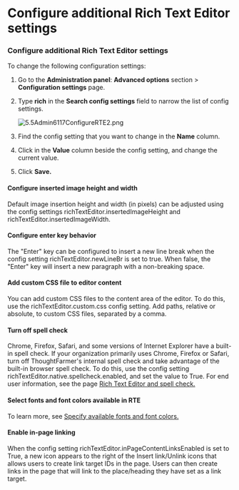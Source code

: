 # Configure additional Rich Text Editor settings

### Configure additional Rich Text Editor settings

To change the following configuration settings:

1. Go to the **Administration panel**: **Advanced options** section &gt; **Configuration settings** page.
2. Type **rich** in the **Search config settings** field to narrow the list of config settings.

   ![5.5Admin6117ConfigureRTE2.png](https://community.thoughtfarmer.com/imagethumb/148394200000/16494/349x32/False/5.5Admin6117ConfigureRTE2.png)

3. Find the config setting that you want to change in the **Name** column.
4. Click in the **Value** column beside the config setting, and change the current value.
5. Click **Save.**

#### Configure inserted image height and width

Default image insertion height and width \(in pixels\) can be adjusted using the config settings richTextEditor.insertedImageHeight and richTextEditor.insertedImageWidth.

#### Configure enter key behavior

The "Enter" key can be configured to insert a new line break when the config setting richTextEditor.newLineBr is set to true. When false, the "Enter" key will insert a new paragraph with a non-breaking space.

#### Add custom CSS file to editor content

You can add custom CSS files to the content area of the editor. To do this, use the richTextEditor.custom.css config setting. Add paths, relative or absolute, to custom CSS files, separated by a comma.

#### Turn off spell check

Chrome, Firefox, Safari, and some versions of Internet Explorer have a built-in spell check. If your organization primarily uses Chrome, Firefox or Safari, turn off ThoughtFarmer's internal spell check and take advantage of the built-in browser spell check. To do this, use the config setting richTextEditor.native.spellcheck.enabled, and set the value to True. For end user information, see the page [Rich Text Editor and spell check.](../../../using-thoughtfarmer/edit-page-contents/rich-text-editor-and-spell-check.md)

#### Select fonts and font colors available in RTE

To learn more, see [Specify available fonts and font colors.](../../advanced-configuration/configuration-settings/specify-available-font-and-font-colors-in-rte.md)

#### Enable in-page linking

When the config setting richTextEditor.inPageContentLinksEnabled is set to True, a new icon appears to the right of the Insert link/Unlink icons that allows users to create link target IDs in the page. Users can then create links in the page that will link to the place/heading they have set as a link target.  


